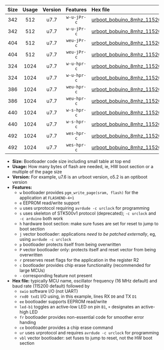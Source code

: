 |Size|Usage|Version|Features|Hex file|
|:-:|:-:|:-:|:-:|:--|
|342|512|u7.7|`w-u-jPr-c`|[urboot_bobuino_8mhz_115200bps_swio_rxd0_txd1_led+b7_fr_ce_ur_vbl.hex](https://raw.githubusercontent.com/stefanrueger/urboot.hex/main/boards/bobuino/fcpu_8mhz/115200_bps/urboot_bobuino_8mhz_115200bps_swio_rxd0_txd1_led+b7_fr_ce_ur_vbl.hex)|
|342|512|u7.7|`w-u-jPr-c`|[urboot_bobuino_8mhz_115200bps_swio_rxd2_txd3_led+b7_fr_ce_ur_vbl.hex](https://raw.githubusercontent.com/stefanrueger/urboot.hex/main/boards/bobuino/fcpu_8mhz/115200_bps/urboot_bobuino_8mhz_115200bps_swio_rxd2_txd3_led+b7_fr_ce_ur_vbl.hex)|
|404|512|u7.7|`weu-jPr-c`|[urboot_bobuino_8mhz_115200bps_swio_rxd0_txd1_ee_led+b7_fr_ce_ur_vbl.hex](https://raw.githubusercontent.com/stefanrueger/urboot.hex/main/boards/bobuino/fcpu_8mhz/115200_bps/urboot_bobuino_8mhz_115200bps_swio_rxd0_txd1_ee_led+b7_fr_ce_ur_vbl.hex)|
|404|512|u7.7|`weu-jPr-c`|[urboot_bobuino_8mhz_115200bps_swio_rxd2_txd3_ee_led+b7_fr_ce_ur_vbl.hex](https://raw.githubusercontent.com/stefanrueger/urboot.hex/main/boards/bobuino/fcpu_8mhz/115200_bps/urboot_bobuino_8mhz_115200bps_swio_rxd2_txd3_ee_led+b7_fr_ce_ur_vbl.hex)|
|324|1024|u7.7|`w-u-hpr-c`|[urboot_bobuino_8mhz_115200bps_swio_rxd0_txd1_led+b7_fr_ce_ur.hex](https://raw.githubusercontent.com/stefanrueger/urboot.hex/main/boards/bobuino/fcpu_8mhz/115200_bps/urboot_bobuino_8mhz_115200bps_swio_rxd0_txd1_led+b7_fr_ce_ur.hex)|
|324|1024|u7.7|`w-u-hpr-c`|[urboot_bobuino_8mhz_115200bps_swio_rxd2_txd3_led+b7_fr_ce_ur.hex](https://raw.githubusercontent.com/stefanrueger/urboot.hex/main/boards/bobuino/fcpu_8mhz/115200_bps/urboot_bobuino_8mhz_115200bps_swio_rxd2_txd3_led+b7_fr_ce_ur.hex)|
|386|1024|u7.7|`weu-hpr-c`|[urboot_bobuino_8mhz_115200bps_swio_rxd0_txd1_ee_led+b7_fr_ce_ur.hex](https://raw.githubusercontent.com/stefanrueger/urboot.hex/main/boards/bobuino/fcpu_8mhz/115200_bps/urboot_bobuino_8mhz_115200bps_swio_rxd0_txd1_ee_led+b7_fr_ce_ur.hex)|
|386|1024|u7.7|`weu-hpr-c`|[urboot_bobuino_8mhz_115200bps_swio_rxd2_txd3_ee_led+b7_fr_ce_ur.hex](https://raw.githubusercontent.com/stefanrueger/urboot.hex/main/boards/bobuino/fcpu_8mhz/115200_bps/urboot_bobuino_8mhz_115200bps_swio_rxd2_txd3_ee_led+b7_fr_ce_ur.hex)|
|440|1024|u7.7|`w-s-hpr-c`|[urboot_bobuino_8mhz_115200bps_swio_rxd0_txd1_led+b7_fr_ce.hex](https://raw.githubusercontent.com/stefanrueger/urboot.hex/main/boards/bobuino/fcpu_8mhz/115200_bps/urboot_bobuino_8mhz_115200bps_swio_rxd0_txd1_led+b7_fr_ce.hex)|
|440|1024|u7.7|`w-s-hpr-c`|[urboot_bobuino_8mhz_115200bps_swio_rxd2_txd3_led+b7_fr_ce.hex](https://raw.githubusercontent.com/stefanrueger/urboot.hex/main/boards/bobuino/fcpu_8mhz/115200_bps/urboot_bobuino_8mhz_115200bps_swio_rxd2_txd3_led+b7_fr_ce.hex)|
|492|1024|u7.7|`wes-hpr-c`|[urboot_bobuino_8mhz_115200bps_swio_rxd0_txd1_ee_led+b7_fr_ce.hex](https://raw.githubusercontent.com/stefanrueger/urboot.hex/main/boards/bobuino/fcpu_8mhz/115200_bps/urboot_bobuino_8mhz_115200bps_swio_rxd0_txd1_ee_led+b7_fr_ce.hex)|
|492|1024|u7.7|`wes-hpr-c`|[urboot_bobuino_8mhz_115200bps_swio_rxd2_txd3_ee_led+b7_fr_ce.hex](https://raw.githubusercontent.com/stefanrueger/urboot.hex/main/boards/bobuino/fcpu_8mhz/115200_bps/urboot_bobuino_8mhz_115200bps_swio_rxd2_txd3_ee_led+b7_fr_ce.hex)|

- **Size:** Bootloader code size including small table at top end
- **Usage:** How many bytes of flash are needed, ie, HW boot section or a multiple of the page size
- **Version:** For example, u7.6 is an urboot version, o5.2 is an optiboot version
- **Features:**
  + `w` bootloader provides `pgm_write_page(sram, flash)` for the application at `FLASHEND-4+1`
  + `e` EEPROM read/write support
  + `u` uses urprotocol requiring `avrdude -c urclock` for programming
  + `s` uses skeleton of STK500v1 protocol (deprecated); `-c urclock` and `-c arduino` both work
  + `h` hardware boot section: make sure fuses are set for reset to jump to boot section
  + `j` vector bootloader: applications *need to be patched externally*, eg, using `avrdude -c urclock`
  + `p` bootloader protects itself from being overwritten
  + `P` vector bootloader only: protects itself and reset vector from being overwritten
  + `r` preserves reset flags for the application in the register R2
  + `c` bootloader provides chip erase functionality (recommended for large MCUs)
  + `-` corresponding feature not present
- **Hex file:** typically MCU name, oscillator frequency (16 MHz default) and baud rate (115200 default) followed by
  + `swio` software I/O (not UART)
  + `rxd0 txd1` I/O using, in this example, lines RX `D0` and TX `D1`
  + `ee` bootloader supports EEPROM read/write
  + `led-b1` toggles an active-low LED on pin `B1`, `+` designates an active-high LED
  + `fr` bootloader provides non-essential code for smoother error handing
  + `ce` bootloader provides a chip erase command
  + `ur` uses urprotocol and requires `avrdude -c urclock` for programming
  + `vbl` vector bootloader: set fuses to jump to reset, not the HW boot section

